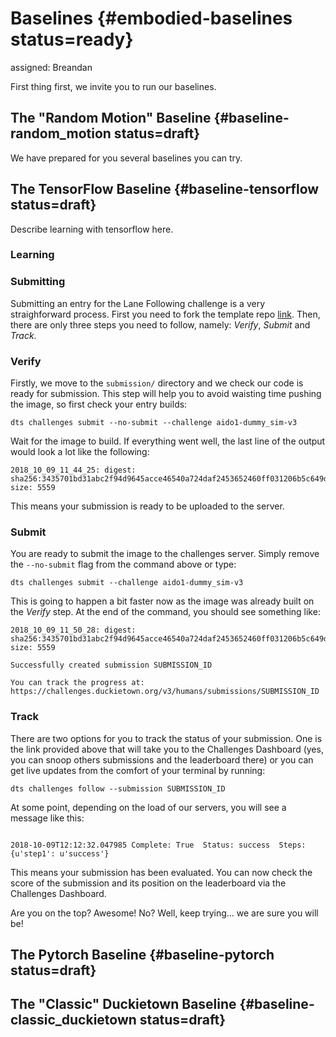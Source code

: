 # Baselines {#embodied-baselines status=ready}

assigned: Breandan

First thing first, we invite you to run our baselines.

## The "Random Motion" Baseline {#baseline-random_motion status=draft}

We have prepared for you several baselines you can try.

## The TensorFlow Baseline {#baseline-tensorflow status=draft}

Describe learning with tensorflow here.

### Learning

### Submitting
Submitting an entry for the Lane Following challenge is a very straighforward process.
First you need to fork the template repo [link](https://github.com/duckietown/challenge-aido1_LF1-template-tensorflow).
Then, there are only three steps you need to follow, namely: *Verify*, *Submit* and *Track*.

### Verify
Firstly, we move to the `submission/` directory and we check our code is ready for submission.
This step will help you to avoid waisting time pushing the image, so first check your entry builds:

``dts challenges submit --no-submit --challenge aido1-dummy_sim-v3``

Wait for the image to build. If everything went well, the last line of the output would look a lot like the following:

```
2018_10_09_11_44_25: digest: sha256:3435701bd31abc2f94d9645acce46540a724daf2453652460ff031206b5c649d size: 5559
```

This means your submission is ready to be uploaded to the server.

### Submit
You are ready to submit the image to the challenges server. 
Simply remove the `--no-submit` flag from the command above or type:

`dts challenges submit --challenge aido1-dummy_sim-v3`

This is going to happen a bit faster now as the image was already built on the *Verify* step.
At the end of the command, you should see something like:

```
2018_10_09_11_50_28: digest: sha256:3435701bd31abc2f94d9645acce46540a724daf2453652460ff031206b5c649d size: 5559

Successfully created submission SUBMISSION_ID

You can track the progress at: https://challenges.duckietown.org/v3/humans/submissions/SUBMISSION_ID
```

### Track
There are two options for you to track the status of your submission.
One is the link provided above that will take you to the Challenges Dashboard (yes, you can snoop others submissions and the leaderboard there) or you can get live updates from the comfort of your terminal by running:

```dts challenges follow --submission SUBMISSION_ID```

At some point, depending on the load of our servers, you will see a message like this:

```

2018-10-09T12:12:32.047985 Complete: True  Status: success  Steps: {u'step1': u'success'}

```
This means your submission has been evaluated.
You can now check the score of the submission and its position on the leaderboard via the Challenges Dashboard. 

Are you on the top? Awesome! No? Well, keep trying... we are sure you will be!


## The Pytorch Baseline {#baseline-pytorch status=draft}


## The "Classic" Duckietown Baseline {#baseline-classic_duckietown status=draft}
